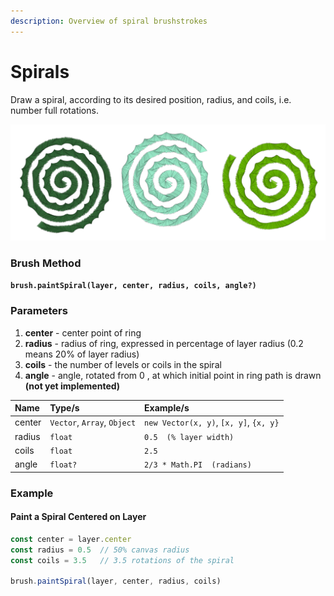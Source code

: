 ```yaml
---
description: Overview of spiral brushstrokes
---
```


# Spirals

Draw a spiral, according to its desired position, radius, and coils, i.e. number full rotations.

![](../../.gitbook/assets/776d02.png)

### Brush Method

**`brush.paintSpiral(layer, center, radius, coils, angle?)`**

### Parameters

1. **center** - center point of ring
2. **radius** - radius of ring, expressed in percentage of layer radius \(0.2 means 20% of layer radius\)
3. **coils** - the number of levels or coils in the spiral
4. **angle** - angle, rotated from 0 , at which initial point in ring path is drawn **\(not yet implemented\)**

| Name | Type/s | Example/s |
| :--- | :--- | :--- |
| center | `Vector`, `Array`, `Object` | `new Vector(x, y)`, `[x, y]`, `{x, y}` |
| radius | `float` | `0.5  (% layer width)` |
| coils | `float` | `2.5` |
| angle | `float?` | `2/3 * Math.PI  (radians)` |

### Example

#### Paint a Spiral Centered on Layer

```javascript
const center = layer.center
const radius = 0.5  // 50% canvas radius
const coils = 3.5   // 3.5 rotations of the spiral

brush.paintSpiral(layer, center, radius, coils)
```

